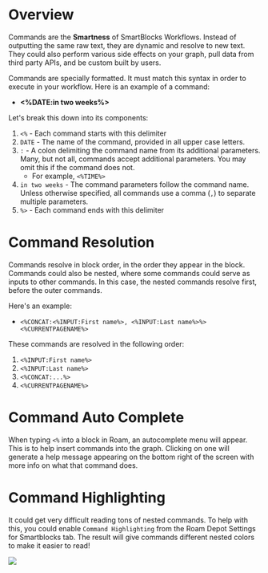 # Overview

Commands are the **Smartness** of SmartBlocks Workflows. Instead of outputting the same raw text, they are dynamic and resolve to new text. They could also perform various side effects on your graph, pull data from third party APIs, and be custom built by users.

Commands are specially formatted. It must match this syntax in order to execute in your workflow. Here is an example of a command:

- **<%DATE:in two weeks%>**

Let's break this down into its components:

1. `<%` - Each command starts with this delimiter
2. `DATE` - The name of the command, provided in all upper case letters.
3. `:` - A colon delimiting the command name from its additional parameters. Many, but not all, commands accept additional parameters. You may omit this if the command does not.
   - For example, `<%TIME%>`
4. `in two weeks` - The command parameters follow the command name. Unless otherwise specified, all commands use a comma (`,`) to separate multiple parameters.
5. `%>` - Each command ends with this delimiter

# Command Resolution

Commands resolve in block order, in the order they appear in the block. Commands could also be nested, where some commands could serve as inputs to other commands. In this case, the nested commands resolve first, before the outer commands.

Here's an example:

- `<%CONCAT:<%INPUT:First name%>, <%INPUT:Last name%>%> <%CURRENTPAGENAME%>`

These commands are resolved in the following order:

1. `<%INPUT:First name%>`
2. `<%INPUT:Last name%>`
3. `<%CONCAT:...%>`
4. `<%CURRENTPAGENAME%>`

# Command Auto Complete

When typing `<%` into a block in Roam, an autocomplete menu will appear. This is to help insert commands into the graph. Clicking on one will generate a help message appearing on the bottom right of the screen with more info on what that command does.

# Command Highlighting

It could get very difficult reading tons of nested commands. To help with this, you could enable `Command Highlighting` from the Roam Depot Settings for Smartblocks tab. The result will give commands different nested colors to make it easier to read!

![](https://firebasestorage.googleapis.com/v0/b/firescript-577a2.appspot.com/o/imgs%2Fapp%2Froamjs%2FIbHruWfV1a.png?alt=media&token=6cf19f03-663e-4c45-a1cb-dc7e31bc1c2a)
